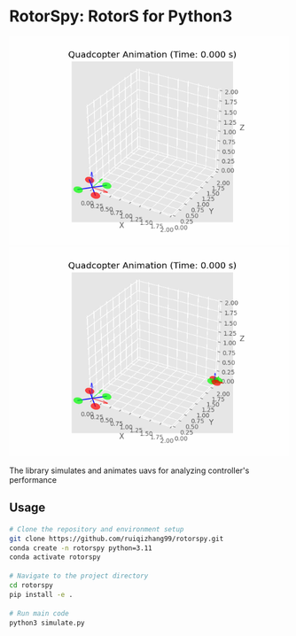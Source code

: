 # RotorSpy: RotorS for Python3

![UAV Animation](data/quad_sim_animation.gif)![Multi-UAV Animation](data/multi_drones_animation.gif)

The library simulates and animates uavs for analyzing controller's performance

## Usage

```bash
# Clone the repository and environment setup
git clone https://github.com/ruiqizhang99/rotorspy.git
conda create -n rotorspy python=3.11
conda activate rotorspy

# Navigate to the project directory
cd rotorspy
pip install -e .

# Run main code
python3 simulate.py
```
